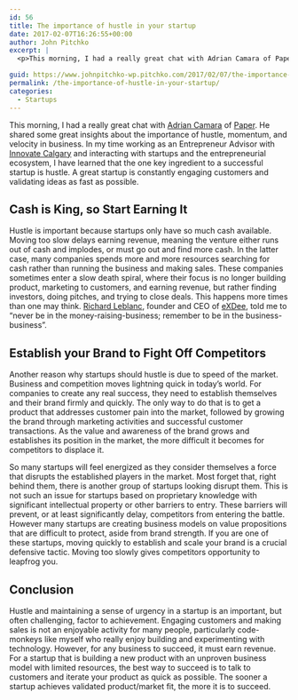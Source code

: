 ```yaml
---
id: 56
title: The importance of hustle in your startup
date: 2017-02-07T16:26:55+00:00
author: John Pitchko
excerpt: |
  <p>This morning, I had a really great chat with Adrian Camara of Paper. He shared some great insights about the importance of hustle, momentum, and velocity in business. In my time working as an Entrepreneur Advisor with Innovate Calgary and interacting with startups and the entrepreneurial ecosystem, I have learned that the one key ingredient to a successful startup is hustle. A great startup is constantly engaging customers and validating ideas as fast as possible.</p>

guid: https://www.johnpitchko-wp.pitchko.com/2017/02/07/the-importance-of-hustle-in-your-startup/
permalink: /the-importance-of-hustle-in-your-startup/
categories:
  - Startups
---
```

This morning, I had a really great chat with <a href="https://twitter.com/adriancamaragil?lang=en">Adrian Camara</a> of <a href="https://get-paper.com/">Paper</a>. He shared some great insights about the importance of hustle, momentum, and velocity in business. In my time working as an Entrepreneur Advisor with <a href="http://www.innovatecalgary.com">Innovate Calgary</a> and interacting with startups and the entrepreneurial ecosystem, I have learned that the one key ingredient to a successful startup is hustle. A great startup is constantly engaging customers and validating ideas as fast as possible.
<h2 id="cash-is-king-so-start-earning-it">Cash is King, so Start Earning It</h2>
Hustle is important because startups only have so much cash available. Moving too slow delays earning revenue, meaning the venture either runs out of cash and implodes, or must go out and find more cash. In the latter case, many companies spends more and more resources searching for cash rather than running the business and making sales. These companies sometimes enter a slow death spiral, where their focus is no longer building product, marketing to customers, and earning revenue, but rather finding investors, doing pitches, and trying to close deals. This happens more times than one may think. <a href="https://twitter.com/dickthewhite">Richard Leblanc</a>, founder and CEO of <a href="https://ease.exdee.ai/">eXDee</a>, told me to “never be in the money-raising-business; remember to be in the business-business”.
<h2 id="establish-your-brand-to-fight-off-competitors">Establish your Brand to Fight Off Competitors</h2>
Another reason why startups should hustle is due to speed of the market. Business and competition moves lightning quick in today’s world. For companies to create any real success, they need to establish themselves and their brand firmly and quickly. The only way to do that is to get a product that addresses customer pain into the market, followed by growing the brand through marketing activities and successful customer transactions. As the value and awareness of the brand grows and establishes its position in the market, the more difficult it becomes for competitors to displace it.

So many startups will feel energized as they consider themselves a force that disrupts the established players in the market. Most forget that, right behind them, there is another group of startups looking disrupt them. This is not such an issue for startups based on proprietary knowledge with significant intellectual property or other barriers to entry. These barriers will prevent, or at least significantly delay, competitors from entering the battle. However many startups are creating business models on value propositions that are difficult to protect, aside from brand strength. If you are one of these startups, moving quickly to establish and scale your brand is a crucial defensive tactic. Moving too slowly gives competitors opportunity to leapfrog you.
<h2 id="conclusion">Conclusion</h2>
Hustle and maintaining a sense of urgency in a startup is an important, but often challenging, factor to achievement. Engaging customers and making sales is not an enjoyable activity for many people, particularly code-monkeys like myself who really enjoy building and experimenting with technology. However, for any business to succeed, it must earn revenue. For a startup that is building a new product with an unproven business model with limited resources, the best way to succeed is to talk to customers and iterate your product as quick as possible. The sooner a startup achieves validated product/market fit, the more it is to succeed.